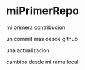 # miPrimerRepo

mi primera contribucion

un commit mas desde github

una actualizacion

cambios desde mi rama local